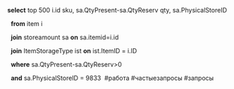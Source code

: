 **select** top 500 i.id sku, sa.QtyPresent-sa.QtyReserv qty, sa.PhysicalStoreID

  **from** item i

  **join** storeamount sa **on** sa.itemid=i.id

  **join** ItemStorageType ist **on** ist.ItemID = i.ID

  **where** sa.QtyPresent-sa.QtyReserv>0

  **and** sa.PhysicalStoreID = 9833
 #работа #частыезапросы #запросы 